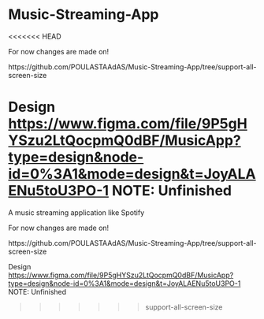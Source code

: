 # Music-Streaming-App

<<<<<<< HEAD
<P> For now changes are made on! </P>
<P>https://github.com/POULASTAAdAS/Music-Streaming-App/tree/support-all-screen-size</P>

Design https://www.figma.com/file/9P5gHYSzu2LtQocpmQ0dBF/MusicApp?type=design&node-id=0%3A1&mode=design&t=JoyALAENu5toU3PO-1 NOTE: Unfinished   
=======
A music streaming application like Spotify

<P> For now changes are made on! </P>
<P>https://github.com/POULASTAAdAS/Music-Streaming-App/tree/support-all-screen-size</P>

Design https://www.figma.com/file/9P5gHYSzu2LtQocpmQ0dBF/MusicApp?type=design&node-id=0%3A1&mode=design&t=JoyALAENu5toU3PO-1 NOTE: Unfinished
>>>>>>> support-all-screen-size
